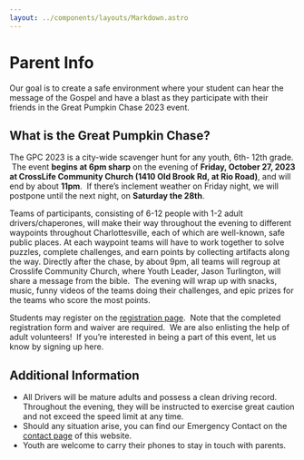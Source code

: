 ```yaml
---
layout: ../components/layouts/Markdown.astro
---
```


# Parent Info

Our goal is to create a safe environment where your student can hear the message of the Gospel and have a blast as they participate with their friends in the Great Pumpkin Chase 2023 event.

## What is the Great Pumpkin Chase?

The GPC 2023 is a city-wide scavenger hunt for any youth, 6th- 12th grade.  The event **begins at 6pm sharp** on the evening of **Friday, October 27, 2023 at CrossLife Community Church (1410 Old Brook Rd, at Rio Road)**, and will end by about **11pm**.  If there’s inclement weather on Friday night, we will postpone until the next night, on **Saturday the 28th**.

Teams of participants, consisting of 6-12 people with 1-2 adult drivers/chaperones, will make their way throughout the evening to different waypoints throughout Charlottesville, each of which are well-known, safe public places. At each waypoint teams will have to work together to solve puzzles, complete challenges, and earn points by collecting artifacts along the way. Directly after the chase, by about 9pm, all teams will regroup at Crosslife Community Church, where Youth Leader, Jason Turlington, will share a message from the bible.  The evening will wrap up with snacks, music, funny videos of the teams doing their challenges, and epic prizes for the teams who score the most points.

Students may register on the [registration page](/register).  Note that the completed registration form and waiver are required.  We are also enlisting the help of adult volunteers!  If you’re interested in being a part of this event, let us know by signing up here.

## Additional Information

- All Drivers will be mature adults and possess a clean driving record.  Throughout the evening, they will be instructed to exercise great caution and not exceed the speed limit at any time.
- Should any situation arise, you can find our Emergency Contact on the [contact page](/contact) of this website.
- Youth are welcome to carry their phones to stay in touch with parents.
